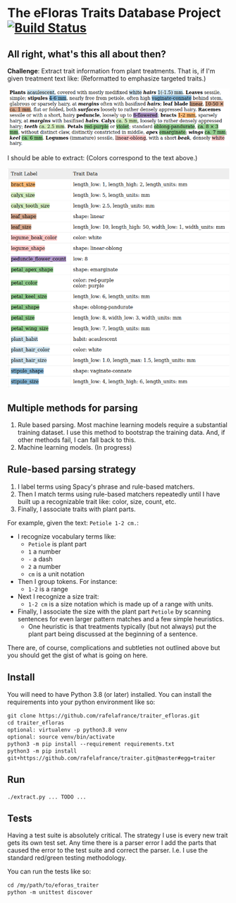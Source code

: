 # The eFloras Traits Database Project [![Build Status](https://travis-ci.org/rafelafrance/traiter_efloras.svg?branch=master)](https://travis-ci.org/rafelafrance/traiter_efloras)

## All right, what's this all about then?
**Challenge**: Extract trait information from plant treatments. That is, if I'm given treatment text like: (Reformatted to emphasize targeted traits.)

![Treatment](assets/treatment.png)

I should be able to extract: (Colors correspond to the text above.)

![Treatment](assets/traits.png)

## Multiple methods for parsing
1. Rule based parsing. Most machine learning models require a substantial training dataset. I use this method to bootstrap the training data. And, if other methods fail, I can fall back to this.
1. Machine learning models. (In progress)

## Rule-based parsing strategy
1. I label terms using Spacy's phrase and rule-based matchers.
1. Then I match terms using rule-based matchers repeatedly until I have built up a recognizable trait like: color, size, count, etc.
1. Finally, I associate traits with plant parts.

For example, given the text: `Petiole 1-2 cm.`:
- I recognize vocabulary terms like:
    - `Petiole` is plant part
    - `1` a number
    - `-` a dash
    - `2` a number
    - `cm` is a unit notation
- Then I group tokens. For instance:
    - `1-2` is a range
- Next I recognize a size trait:
    - `1-2 cm` is a size notation which is made up of a range with units.
- Finally, I associate the size with the plant part `Petiole` by scanning sentences for even larger pattern matches and a few simple heuristics.
    - One heuristic is that treatments typically (but not always) put the plant part being discussed at the beginning of a sentence.

There are, of course, complications and subtleties not outlined above but you should get the gist of what is going on here.

## Install
You will need to have Python 3.8 (or later) installed. You can install the requirements into your python environment like so:
```
git clone https://github.com/rafelafrance/traiter_efloras.git
cd traiter_efloras
optional: virtualenv -p python3.8 venv
optional: source venv/bin/activate
python3 -m pip install --requirement requirements.txt
python3 -m pip install git+https://github.com/rafelafrance/traiter.git@master#egg=traiter
```

## Run
```
./extract.py ... TODO ...
```

## Tests
Having a test suite is absolutely critical. The strategy I use is every new trait gets its own test set. Any time there is a parser error I add the parts that caused the error to the test suite and correct the parser. I.e. I use the standard red/green testing methodology.

You can run the tests like so:
```
cd /my/path/to/eforas_traiter
python -m unittest discover
```
